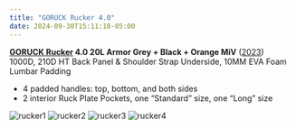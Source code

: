 ```yaml
---
title: "GORUCK Rucker 4.0"
date: 2024-09-30T15:11:18-05:00
---
```


**[GORUCK Rucker](./rucker) 4.0 20L Armor Grey + Black + Orange MiV** ([2023](https://web.archive.org/web/20231107032230/https://www.goruck.com/products/rucker?variant=42378557096036))  
1000D, 210D HT Back Panel & Shoulder Strap Underside, 10MM EVA Foam Lumbar Padding
- 4 padded handles: top, bottom, and both sides
- 2 interior Ruck Plate Pockets, one “Standard” size, one “Long” size

![rucker1](../img/rucker1.jpg)
![rucker2](../img/rucker2.jpg)
![rucker3](../img/rucker3.jpg)
![rucker4](../img/rucker4.jpg)